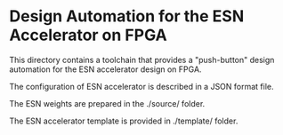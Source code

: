 # Design Automation for the ESN Accelerator on FPGA

This directory contains a toolchain that provides a "push-button" design automation for the ESN accelerator design on FPGA.

The configuration of ESN accelerator is described in a JSON format file.

The ESN weights are prepared in the ./source/ folder.

The ESN accelerator template is provided in ./template/ folder.
